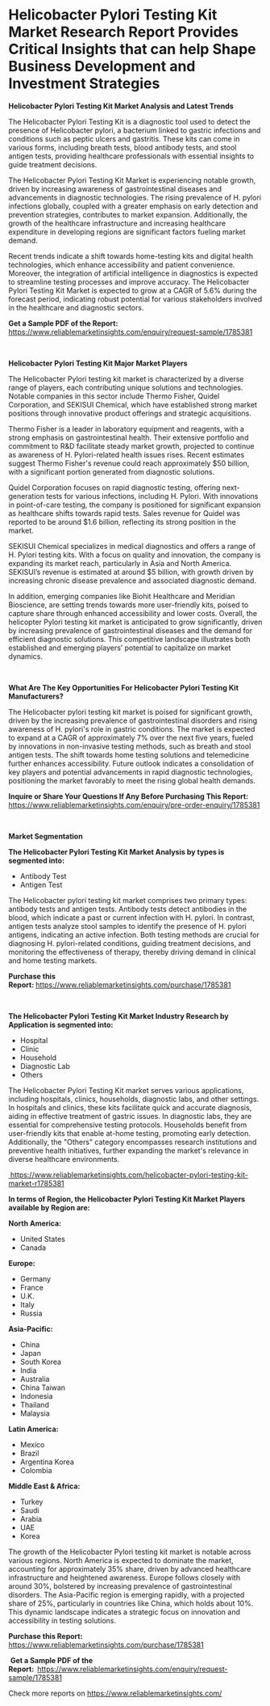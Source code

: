 <p><h1>Helicobacter Pylori Testing Kit Market Research Report Provides Critical Insights that can help Shape Business Development and Investment Strategies</h1></p><p><strong>Helicobacter Pylori Testing Kit Market Analysis and Latest Trends</strong></p>
<p><p>The Helicobacter Pylori Testing Kit is a diagnostic tool used to detect the presence of Helicobacter pylori, a bacterium linked to gastric infections and conditions such as peptic ulcers and gastritis. These kits can come in various forms, including breath tests, blood antibody tests, and stool antigen tests, providing healthcare professionals with essential insights to guide treatment decisions.</p><p>The Helicobacter Pylori Testing Kit Market is experiencing notable growth, driven by increasing awareness of gastrointestinal diseases and advancements in diagnostic technologies. The rising prevalence of H. pylori infections globally, coupled with a greater emphasis on early detection and prevention strategies, contributes to market expansion. Additionally, the growth of the healthcare infrastructure and increasing healthcare expenditure in developing regions are significant factors fueling market demand.</p><p>Recent trends indicate a shift towards home-testing kits and digital health technologies, which enhance accessibility and patient convenience. Moreover, the integration of artificial intelligence in diagnostics is expected to streamline testing processes and improve accuracy. The Helicobacter Pylori Testing Kit Market is expected to grow at a CAGR of 5.6% during the forecast period, indicating robust potential for various stakeholders involved in the healthcare and diagnostic sectors.</p></p>
<p><strong>Get a Sample PDF of the Report:&nbsp;</strong> <a href="https://www.reliablemarketinsights.com/enquiry/request-sample/1785381?utm_campaign=1938&utm_medium=2&utm_source=Github&utm_content=ia&utm_term=25032025&utm_id=helicobacter-pylori-testing-kit">https://www.reliablemarketinsights.com/enquiry/request-sample/1785381</a></p>
<p>&nbsp;</p>
<p><strong>Helicobacter Pylori Testing Kit Major Market Players</strong></p>
<p><p>The Helicobacter Pylori testing kit market is characterized by a diverse range of players, each contributing unique solutions and technologies. Notable companies in this sector include Thermo Fisher, Quidel Corporation, and SEKISUI Chemical, which have established strong market positions through innovative product offerings and strategic acquisitions.</p><p>Thermo Fisher is a leader in laboratory equipment and reagents, with a strong emphasis on gastrointestinal health. Their extensive portfolio and commitment to R&D facilitate steady market growth, projected to continue as awareness of H. Pylori-related health issues rises. Recent estimates suggest Thermo Fisher's revenue could reach approximately $50 billion, with a significant portion generated from diagnostic solutions.</p><p>Quidel Corporation focuses on rapid diagnostic testing, offering next-generation tests for various infections, including H. Pylori. With innovations in point-of-care testing, the company is positioned for significant expansion as healthcare shifts towards rapid tests. Sales revenue for Quidel was reported to be around $1.6 billion, reflecting its strong position in the market.</p><p>SEKISUI Chemical specializes in medical diagnostics and offers a range of H. Pylori testing kits. With a focus on quality and innovation, the company is expanding its market reach, particularly in Asia and North America. SEKISUI’s revenue is estimated at around $5 billion, with growth driven by increasing chronic disease prevalence and associated diagnostic demand.</p><p>In addition, emerging companies like Biohit Healthcare and Meridian Bioscience, are setting trends towards more user-friendly kits, poised to capture share through enhanced accessibility and lower costs. Overall, the helicopter Pylori testing kit market is anticipated to grow significantly, driven by increasing prevalence of gastrointestinal diseases and the demand for efficient diagnostic solutions. This competitive landscape illustrates both established and emerging players’ potential to capitalize on market dynamics.</p></p>
<p>&nbsp;</p>
<p><strong>What Are The Key Opportunities For Helicobacter Pylori Testing Kit Manufacturers?</strong></p>
<p><p>The Helicobacter pylori testing kit market is poised for significant growth, driven by the increasing prevalence of gastrointestinal disorders and rising awareness of H. pylori's role in gastric conditions. The market is expected to expand at a CAGR of approximately 7% over the next five years, fueled by innovations in non-invasive testing methods, such as breath and stool antigen tests. The shift towards home testing solutions and telemedicine further enhances accessibility. Future outlook indicates a consolidation of key players and potential advancements in rapid diagnostic technologies, positioning the market favorably to meet the rising global health demands.</p></p>
<p><strong>Inquire or Share Your Questions If Any Before Purchasing This Report:</strong> <a href="https://www.reliablemarketinsights.com/enquiry/pre-order-enquiry/1785381?utm_campaign=1938&utm_medium=2&utm_source=Github&utm_content=ia&utm_term=25032025&utm_id=helicobacter-pylori-testing-kit">https://www.reliablemarketinsights.com/enquiry/pre-order-enquiry/1785381</a></p>
<p>&nbsp;</p>
<p><strong>Market Segmentation</strong></p>
<p><strong>The Helicobacter Pylori Testing Kit Market Analysis by types is segmented into:</strong></p>
<p><ul><li>Antibody Test</li><li>Antigen Test</li></ul></p>
<p><p>The Helicobacter pylori testing kit market comprises two primary types: antibody tests and antigen tests. Antibody tests detect antibodies in the blood, which indicate a past or current infection with H. pylori. In contrast, antigen tests analyze stool samples to identify the presence of H. pylori antigens, indicating an active infection. Both testing methods are crucial for diagnosing H. pylori-related conditions, guiding treatment decisions, and monitoring the effectiveness of therapy, thereby driving demand in clinical and home testing markets.</p></p>
<p><strong>Purchase this Report:&nbsp;</strong><a href="https://www.reliablemarketinsights.com/purchase/1785381?utm_campaign=1938&utm_medium=2&utm_source=Github&utm_content=ia&utm_term=25032025&utm_id=helicobacter-pylori-testing-kit">https://www.reliablemarketinsights.com/purchase/1785381</a></p>
<p>&nbsp;</p>
<p><strong>The Helicobacter Pylori Testing Kit Market Industry Research by Application is segmented into:</strong></p>
<p><ul><li>Hospital</li><li>Clinic</li><li>Household</li><li>Diagnostic Lab</li><li>Others</li></ul></p>
<p><p>The Helicobacter Pylori Testing Kit market serves various applications, including hospitals, clinics, households, diagnostic labs, and other settings. In hospitals and clinics, these kits facilitate quick and accurate diagnosis, aiding in effective treatment of gastric issues. In diagnostic labs, they are essential for comprehensive testing protocols. Households benefit from user-friendly kits that enable at-home testing, promoting early detection. Additionally, the "Others" category encompasses research institutions and preventive health initiatives, further expanding the market's relevance in diverse healthcare environments.</p></p>
<p><a href="https://www.reliablemarketinsights.com/helicobacter-pylori-testing-kit-market-r1785381?utm_campaign=1938&utm_medium=2&utm_source=Github&utm_content=ia&utm_term=25032025&utm_id=helicobacter-pylori-testing-kit">&nbsp;https://www.reliablemarketinsights.com/helicobacter-pylori-testing-kit-market-r1785381</a></p>
<p><strong>In terms of Region, the Helicobacter Pylori Testing Kit Market Players available by Region are:</strong></p>
<p>
    <p> <strong> North America: </strong>
        <ul>
            <li>United States</li>
            <li>Canada</li>
        </ul>
        </p> 
    <p> <strong> Europe: </strong>
        <ul>
            <li>Germany</li>
            <li>France</li>
            <li>U.K.</li>
            <li>Italy</li>
            <li>Russia</li>
        </ul>
        </p> 
    <p> <strong> Asia-Pacific: </strong>
        <ul>
            <li>China</li>
            <li>Japan</li>
            <li>South Korea</li>
            <li>India</li>
            <li>Australia</li>
            <li>China Taiwan</li>
            <li>Indonesia</li>
            <li>Thailand</li>
            <li>Malaysia</li>
        </ul>
        </p> 
    <p> <strong> Latin America: </strong>
        <ul>
            <li>Mexico</li>
            <li>Brazil</li>
            <li>Argentina Korea</li>
            <li>Colombia</li>
        </ul>
        </p> 
    <p> <strong> Middle East & Africa: </strong>
        <ul>
            <li>Turkey</li>
            <li>Saudi</li>
            <li>Arabia</li>
            <li>UAE</li>
            <li>Korea</li>
        </ul>
    </p>
    </p>
<p><p>The growth of the Helicobacter Pylori testing kit market is notable across various regions. North America is expected to dominate the market, accounting for approximately 35% share, driven by advanced healthcare infrastructure and heightened awareness. Europe follows closely with around 30%, bolstered by increasing prevalence of gastrointestinal disorders. The Asia-Pacific region is emerging rapidly, with a projected share of 25%, particularly in countries like China, which holds about 10%. This dynamic landscape indicates a strategic focus on innovation and accessibility in testing solutions.</p></p>
<p><strong>Purchase this Report: </strong><a href="https://www.reliablemarketinsights.com/purchase/1785381?utm_campaign=1938&utm_medium=2&utm_source=Github&utm_content=ia&utm_term=25032025&utm_id=helicobacter-pylori-testing-kit">https://www.reliablemarketinsights.com/purchase/1785381</a></p>
<p>&nbsp;<strong>Get a Sample PDF of the Report:&nbsp;&nbsp;</strong><a href="https://www.reliablemarketinsights.com/enquiry/request-sample/1785381?utm_campaign=1938&utm_medium=2&utm_source=Github&utm_content=ia&utm_term=25032025&utm_id=helicobacter-pylori-testing-kit">https://www.reliablemarketinsights.com/enquiry/request-sample/1785381</a></p>
<p><strong></strong></p>
<p>Check more reports on <a href="https://www.reliablemarketinsights.com/?utm_campaign=1938&utm_medium=2&utm_source=Github&utm_content=ia&utm_term=25032025&utm_id=helicobacter-pylori-testing-kit">https://www.reliablemarketinsights.com/</a></p>